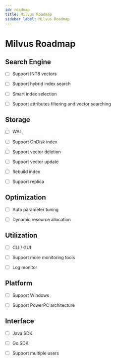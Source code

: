 ```yaml
---
id: roadmap
title: Milvus Roadmap
sidebar_label: Milvus Roadmap
---
```


# Milvus Roadmap

## Search Engine

- [ ] Support INT8 vectors

- [ ] Support hybrid index search

- [ ] Smart index selection

- [ ] Support attributes filtering and vector searching 

## Storage

- [ ] WAL

- [ ] Support OnDisk index

- [ ] Support vector deletion

- [ ] Support vector update

- [ ] Rebuild index

- [ ] Support replica

## Optimization

- [ ] Auto parameter tuning

- [ ] Dynamic resource allocation

## Utilization

- [ ] CLI / GUI

- [ ] Support more monitoring tools

- [ ] Log monitor

## Platform

- [ ] Support Windows

- [ ] Support PowerPC architecture

## Interface

- [ ] Java SDK

- [ ] Go SDK

- [ ] Support multiple users
